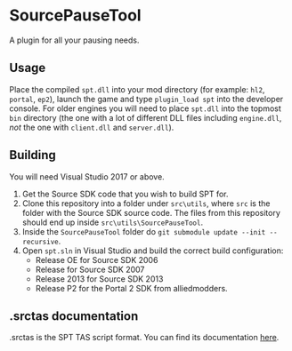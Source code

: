 SourcePauseTool
===============

A plugin for all your pausing needs.

## Usage
Place the compiled `spt.dll` into your mod directory (for example: `hl2`, `portal`, `ep2`), launch the game and type `plugin_load spt` into the developer console. For older engines you will need to place `spt.dll` into the topmost `bin` directory (the one with a lot of different DLL files including `engine.dll`, *not* the one with `client.dll` and `server.dll`).

## Building
You will need Visual Studio 2017 or above.
1. Get the Source SDK code that you wish to build SPT for.
1. Clone this repository into a folder under `src\utils`, where `src` is the folder with the Source SDK source code. The files from this repository should end up inside `src\utils\SourcePauseTool`.
1. Inside the `SourcePauseTool` folder do `git submodule update --init --recursive`.
1. Open `spt.sln` in Visual Studio and build the correct build configuration:
   - Release OE for Source SDK 2006
   - Release for Source SDK 2007
   - Release 2013 for Source SDK 2013
   - Release P2 for the Portal 2 SDK from alliedmodders.

## .srctas documentation
.srctas is the SPT TAS script format. You can find its documentation [here](https://docs.google.com/document/d/11iu9kw5Ufa3-QaiR7poJWBwfe1I56wI6fBtDgmWZ8Aw/edit?usp=sharing).
